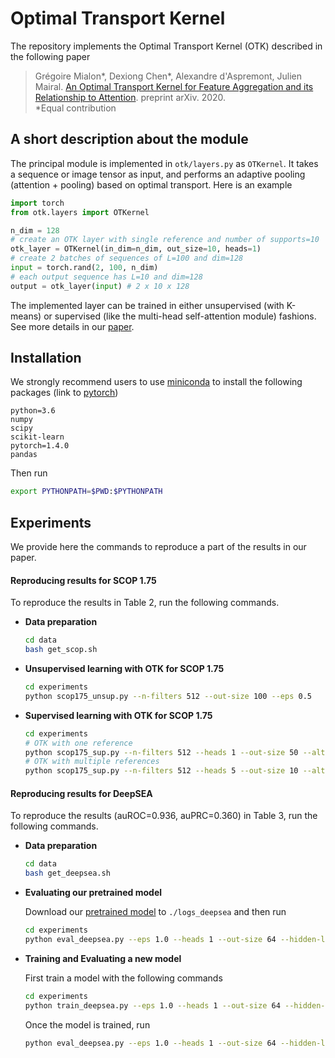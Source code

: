 # Optimal Transport Kernel

The repository implements the Optimal Transport Kernel (OTK) described in the following paper

>Grégoire Mialon*, Dexiong Chen*, Alexandre d'Aspremont, Julien Mairal.
[An Optimal Transport Kernel for Feature Aggregation and its Relationship to Attention][1]. preprint arXiv. 2020.
<br/>*Equal contribution

## A short description about the module

The principal module is implemented in `otk/layers.py` as `OTKernel`. It takes a sequence or image tensor as input, and performs an adaptive pooling (attention + pooling) based on optimal transport. Here is an example
```python
import torch
from otk.layers import OTKernel

n_dim = 128
# create an OTK layer with single reference and number of supports=10
otk_layer = OTKernel(in_dim=n_dim, out_size=10, heads=1)
# create 2 batches of sequences of L=100 and dim=128
input = torch.rand(2, 100, n_dim)
# each output sequence has L=10 and dim=128
output = otk_layer(input) # 2 x 10 x 128
```
The implemented layer can be trained in either unsupervised (with K-means) or supervised (like the multi-head self-attention module) fashions. See more details in our [paper][1].

## Installation

We strongly recommend users to use [miniconda][2] to install the following packages (link to [pytorch][3])
```
python=3.6
numpy
scipy
scikit-learn
pytorch=1.4.0
pandas
```
Then run
```bash
export PYTHONPATH=$PWD:$PYTHONPATH
```

## Experiments

We provide here the commands to reproduce a part of the results in our paper.

#### Reproducing results for SCOP 1.75

To reproduce the results in Table 2, run the following commands.

* **Data preparation**
    ```bash
    cd data
    bash get_scop.sh
    ```

* **Unsupervised learning with OTK for SCOP 1.75**
    ```bash
    cd experiments
    python scop175_unsup.py --n-filters 512 --out-size 100 --eps 0.5
    ```

* **Supervised learning with OTK for SCOP 1.75**
    ```bash
    cd experiments
    # OTK with one reference
    python scop175_sup.py --n-filters 512 --heads 1 --out-size 50 --alternating
    # OTK with multiple references
    python scop175_sup.py --n-filters 512 --heads 5 --out-size 10 --alternating
    ```

#### Reproducing results for DeepSEA

To reproduce the results (auROC=0.936, auPRC=0.360) in Table 3, run the following commands.

* **Data preparation**
    ```bash
    cd data
    bash get_deepsea.sh
    ```

* **Evaluating our pretrained model**

    Download our [pretrained model][4] to `./logs_deepsea` and then run
    ```bash
    cd experiments
    python eval_deepsea.py --eps 1.0 --heads 1 --out-size 64 --hidden-layer --position-encoding gaussian --weight-decay 1e-06 --position-sigma 0.1 --outdir ../logs_deepsea --max-iter 30 --filter-size 16 --hidden-size 1536
    ```

* **Training and Evaluating a new model**

    First train a model with the following commands
    ```bash
    cd experiments
    python train_deepsea.py --eps 1.0 --heads 1 --out-size 64 --hidden-layer --position-encoding gaussian --weight-decay 1e-06 --position-sigma 0.1 --outdir ../logs_deepsea --max-iter 30 --filter-size 16 --hidden-size 1536
    ```
    Once the model is trained, run
    ```bash
    python eval_deepsea.py --eps 1.0 --heads 1 --out-size 64 --hidden-layer --position-encoding gaussian --weight-decay 1e-06 --position-sigma 0.1 --outdir ../logs_deepsea --max-iter 30 --filter-size 16 --hidden-size 1536
    ```


[1]: http://arxiv.org/abs/2006
[2]: https://docs.conda.io/en/latest/miniconda.html
[3]: https://pytorch.org
[4]: http://pascal.inrialpes.fr/data2/dchen/pretrained/otk_checkpoint.zip
